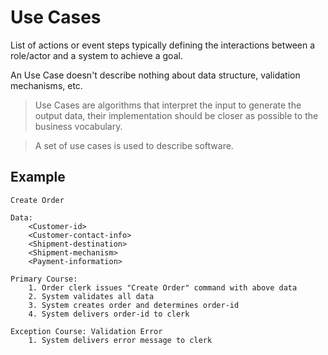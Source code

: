 # Use Cases

List of actions or event steps typically defining the interactions between a role/actor and a system to achieve a goal.

An Use Case doesn't describe nothing about data structure, validation mechanisms, etc.

> Use Cases are algorithms that interpret the input to generate the output data, their implementation should be closer as possible to the business vocabulary.

> A set of use cases is used to describe software.

## Example

```
Create Order

Data:
    <Customer-id>
    <Customer-contact-info>
    <Shipment-destination>
    <Shipment-mechanism>
    <Payment-information>

Primary Course:
    1. Order clerk issues "Create Order" command with above data
    2. System validates all data
    3. System creates order and determines order-id
    4. System delivers order-id to clerk

Exception Course: Validation Error
    1. System delivers error message to clerk
```
